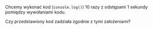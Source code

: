 Chcemy wykonać kod (`console.log()`) 10 razy z odstępami 1 sekundy pomiędzy wywołaniami kodu.

Czy przedstawiony kod zadziała zgodnie z tymi założeniami?
